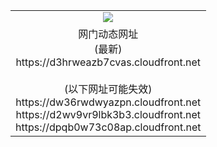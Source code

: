 ﻿<table>
  <tr></tr>
  <tr><td colspan=2 align=center><img src="https://d3hrweazb7cvas.cloudfront.net/Up/oGate.jpg" /></td></tr>
  <tr><td colspan=2 align=center>网门动态网址<br/>(最新)
<br>https://d3hrweazb7cvas.cloudfront.net
<br/><br/>(以下网址可能失效)
<br>https://dw36rwdwyazpn.cloudfront.net
<br>https://d2wv9vr9lbk3b3.cloudfront.net
<br>https://dpqb0w73c08ap.cloudfront.net
    </td>
  </tr>
</table>
